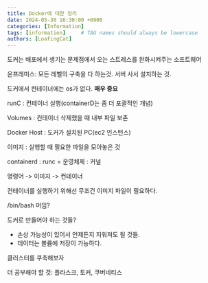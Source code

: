 ```yaml
---
title: Docker에 대한 정리
date: 2024-05-30 16:30:00 +0900
categories: [Information]
tags: [information]     # TAG names should always be lowercase
authors: [LoafingCat]
---
```


도커는 배포에서 생기는 문제점에서 오는 스트레스를 완화시켜주는 소프트웨어

온프레미스: 모든 레벨의 구축을 다 하는것. 서버 사서 설치하는 것.

도커에서 컨테이너에는 os가 없다. **매우 중요**

runC : 컨테이너 실행(containerD는 좀 더 포괄적인 개념)

Volumes : 컨테이너 삭제했을 때 내부 파일 보존

Docker Host : 도커가 설치된 PC(ec2 인스턴스)

이미지 : 실행할 때 필요한 파일을 모아놓은 것

containerd : runc = 운영체제 : 커널

명령어 -> 이미지 -> 컨테이너

컨테이너를 실행하기 위해선 무조건 이미지 파일이 필요하다.

/bin/bash 머임?

도커로 만들어야 하는 것들?

- 손상 가능성이 있어서 언제든지 지워져도 될 것들.
- 데이터는 볼륨에 저장이 가능하다.


클러스터를 쿠축해보자

더 공부해야 할 것: 플라스크, 토커, 쿠버네티스